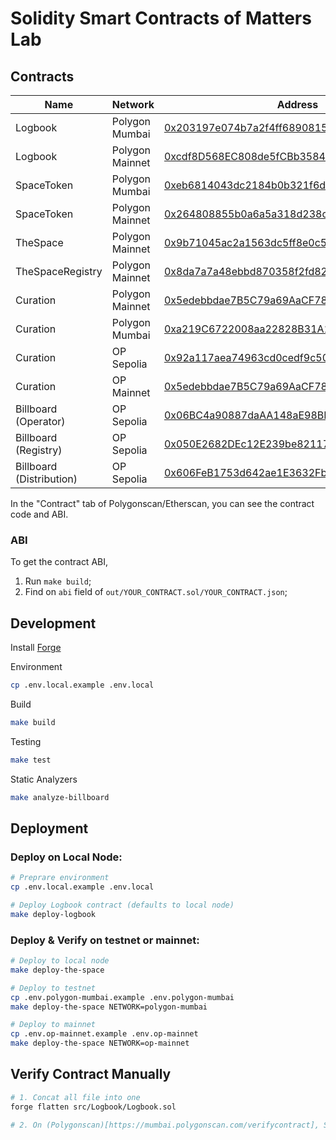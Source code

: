 # Solidity Smart Contracts of Matters Lab

## Contracts

| Name                     | Network         | Address                                                                                                                                |
| ------------------------ | --------------- | -------------------------------------------------------------------------------------------------------------------------------------- |
| Logbook                  | Polygon Mumbai  | [0x203197e074b7a2f4ff6890815e4657a9c47c68b1](https://mumbai.polygonscan.com/address/0x203197e074b7a2f4ff6890815e4657a9c47c68b1)        |
| Logbook                  | Polygon Mainnet | [0xcdf8D568EC808de5fCBb35849B5bAFB5d444D4c0](https://polygonscan.com/address/0xcdf8D568EC808de5fCBb35849B5bAFB5d444D4c0)               |
| SpaceToken               | Polygon Mumbai  | [0xeb6814043dc2184b0b321f6de995bf11bdbcc5b8](https://mumbai.polygonscan.com/address/0xeb6814043dc2184b0b321f6de995bf11bdbcc5b8)        |
| SpaceToken               | Polygon Mainnet | [0x264808855b0a6a5a318d238c6ee9f299179f27fc](https://polygonscan.com/address/0x264808855b0a6a5a318d238c6ee9f299179f27fc)               |
| TheSpace                 | Polygon Mainnet | [0x9b71045ac2a1563dc5ff8e0c537413a6aae16cd1](https://polygonscan.com/address/0x9b71045ac2a1563dc5ff8e0c537413a6aae16cd1)               |
| TheSpaceRegistry         | Polygon Mainnet | [0x8da7a7a48ebbd870358f2fd824e52e5142f44257](https://polygonscan.com/address/0x8da7a7a48ebbd870358f2fd824e52e5142f44257)               |
| Curation                 | Polygon Mainnet | [0x5edebbdae7B5C79a69AaCF7873796bb1Ec664DB8](https://polygonscan.com/address/0x5edebbdae7b5c79a69aacf7873796bb1ec664db8)               |
| Curation                 | Polygon Mumbai  | [0xa219C6722008aa22828B31A13ab9Ba93bB91222c](https://mumbai.polygonscan.com/address/0xa219c6722008aa22828b31a13ab9ba93bb91222c)        |
| Curation                 | OP Sepolia      | [0x92a117aea74963cd0cedf9c50f99435451a291f7](https://sepolia-optimism.etherscan.io/address/0x92a117aea74963cd0cedf9c50f99435451a291f7) |
| Curation                 | OP Mainnet      | [0x5edebbdae7B5C79a69AaCF7873796bb1Ec664DB8](https://optimistic.etherscan.io/address/0x5edebbdae7b5c79a69aacf7873796bb1ec664db8#code)  |
| Billboard (Operator)     | OP Sepolia      | [0x06BC4a90887daAA148aE98BD2dF3FBac6635e702](https://sepolia-optimism.etherscan.io/address/0x06BC4a90887daAA148aE98BD2dF3FBac6635e702) |
| Billboard (Registry)     | OP Sepolia      | [0x050E2682DEc12E239be82117007bEd0Bac2Ea746](https://sepolia-optimism.etherscan.io/address/0x050E2682DEc12E239be82117007bEd0Bac2Ea746) |
| Billboard (Distribution) | OP Sepolia      | [0x606FeB1753d642ae1E3632Fb66baee042a201C00](https://sepolia-optimism.etherscan.io/address/0x606FeB1753d642ae1E3632Fb66baee042a201C00) |

In the "Contract" tab of Polygonscan/Etherscan, you can see the contract code and ABI.

### ABI

To get the contract ABI,

1. Run `make build`;
2. Find on `abi` field of `out/YOUR_CONTRACT.sol/YOUR_CONTRACT.json`;

## Development

Install [Forge](https://github.com/gakonst/foundry)

Environment

```bash
cp .env.local.example .env.local
```

Build

```bash
make build
```

Testing

```bash
make test
```

Static Analyzers

```bash
make analyze-billboard
```

## Deployment

### Deploy on Local Node:

```bash
# Preprare environment
cp .env.local.example .env.local

# Deploy Logbook contract (defaults to local node)
make deploy-logbook
```

### Deploy & Verify on testnet or mainnet:

```bash
# Deploy to local node
make deploy-the-space

# Deploy to testnet
cp .env.polygon-mumbai.example .env.polygon-mumbai
make deploy-the-space NETWORK=polygon-mumbai

# Deploy to mainnet
cp .env.op-mainnet.example .env.op-mainnet
make deploy-the-space NETWORK=op-mainnet
```

## Verify Contract Manually

```bash
# 1. Concat all file into one
forge flatten src/Logbook/Logbook.sol

# 2. On (Polygonscan)[https://mumbai.polygonscan.com/verifycontract], Select "Solidity (Single File)" and upload
```
